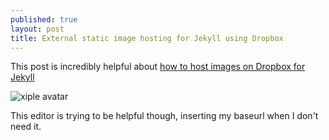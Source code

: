 ```yaml
---
published: true
layout: post
title: External static image hosting for Jekyll using Dropbox
---
```

This post is incredibly helpful about [how to host images on Dropbox for Jekyll](https://milanaryal.com.np/hosting-images-with-dropbox-on-your-website/)

![xiple avatar](https://dl.dropboxusercontent.com/s/w1fzh5qdwquqzwg/avatar.png?dl=0)

This editor is trying to be helpful though, inserting my baseurl when I don't need it.
